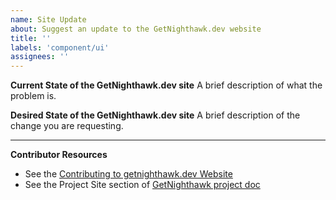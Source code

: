 ```yaml
---
name: Site Update
about: Suggest an update to the GetNighthawk.dev website
title: ''
labels: 'component/ui'
assignees: ''
---
```

**Current State of the GetNighthawk.dev site**
A brief description of what the problem is.

**Desired State of the GetNighthawk.dev site**
A brief description of the change you are requesting.

---
**Contributor Resources**
- See the [Contributing to getnighthawk.dev Website](https://github.com/layer5io/getnighthawk)
- See the Project Site section of [GetNighthawk project doc](https://docs.google.com/document/d/1lHfMo4iIx2WXFZIspfHyxTsPR1T63_2IV5NUkgxoo0w)
